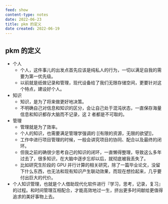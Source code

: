 ```yaml
---
feed: show
content-type: notes
date: 2022-06-23
title: pkm 的定义
date created: 2022-06-19
---
```


## pkm 的定义

- 个人
	- 个人，这件事儿的出发点首先应该是纯私人的行为，一切以满足自我的需要为第一优先级。
	- 以前就是纸做记录和管理，现代设备给了我们无限存储空间，更要针对这个特点，建设好个人。
- 知识
	- 知识，是为了将来做更好地决策。
	- 不明确自己对信息和知识的区分，会让自己处于混沌状态，一直保存海量信息和知识都存大脑而不记录，这 2 者都是不可取的。
- 管理
	- 管理就是为了效率。
	- 个人的知识，也需要满足管理学强调的 [[有限的资源，无限的欲望]]，
	- 工作中进行项目管理的时候，一般会讲究项目的协同、配合以及最终的闭环。
	- 但我之前的确很少思考自己的知识的闭环，一直懒得整理，导致这么多年过去了，很多知识，在大脑中逐步忘却以后，就彻底被我丢失了。
	- 比如研究生阶段的 GPU 并行计算的相关研究，除了一篇毕业论文，没留下什么东西，也无法和现有知识产生联动效果，而现在想捡起来，几乎要付出巨大的代价。
- 个人知识管理，也就是个人借助现代化软件进行『学习，思考，记录，复习』的过程。和时间管理互相配合，才能高效地过一生，挤出更多时间献给更值得追求的美好事物上去。
